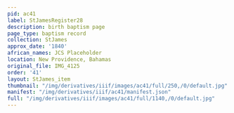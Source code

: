 ```yaml
---
pid: ac41
label: StJamesRegister28
description: birth baptism page
page_type: baptism record
collection: StJames
approx_date: '1840'
african_names: JCS Placeholder
location: New Providence, Bahamas
original_file: IMG_4125
order: '41'
layout: StJames_item
thumbnail: "/img/derivatives/iiif/images/ac41/full/250,/0/default.jpg"
manifest: "/img/derivatives/iiif/ac41/manifest.json"
full: "/img/derivatives/iiif/images/ac41/full/1140,/0/default.jpg"
---
```

